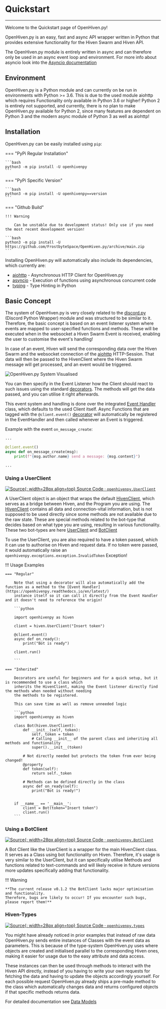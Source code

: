 # Quickstart

---

Welcome to the Quickstart page of OpenHiven.py!

OpenHiven.py is an easy, fast and async API wrapper written in Python
that provides extensive functionality for the Hiven Swarm and Hiven API.

The OpenHiven.py module is entirely written in async and can therefore only be used in an
async event loop and environment. For more info about asyncio look into the [Asyncio documentation](https://docs.python.org/3/library/asyncio.html)

## Environment

OpenHiven.py is a Python module and can currently on be run in environments with Python >= 3.6. This is due to the used
module aiohttp which requires Functionality only available in Python 3.6 or higher! Python 2 is entirely not supported, 
and currently, there is no plan to make OpenHiven.py available for Python 2, since many features are dependent on 
Python 3 and the modern async module of Python 3 as well as aiohttp!

## Installation

OpenHiven.py can be easily installed using `pip`:

=== "PyPi Regular Installation"

    ```bash 
    python3 -m pip install -U openhivenpy
    ```

=== "PyPi Specific Version"

    ```bash 
    python3 -m pip install -U openhivenpy==version
    ```

=== "Github Build"
    
    !!! Warning
    
        Can be unstable due to development status! Only use if you need the most recent development version!

    ```bash
    python3 -m pip install -U https://github.com/FrostbyteSpace/OpenHiven.py/archive/main.zip
    ```

Installing OpenHiven.py will automatically also include its dependencies, which currently are:

* [aiohttp](https://docs.aiohttp.org/en/stable/) - Asynchronous HTTP Client for OpenHiven.py
* [asyncio](https://docs.python.org/3/library/asyncio.html) - Execution of functions using asynchronous concurrent code
* [typing](https://docs.python.org/3/library/typing.html) - Type Hinting in Python

## Basic Concept

The system of OpenHiven.py is very closely related to the [discord.py](https://pypi.org/project/discord.py/) 
(Discord Python Wrapper) module and was structured to be similar to it. Therefore, the basic concept is based on an event 
listener system where events are mapped to user-specified functions and methods. These will be executed when in the 
websocket a Hiven Swarm Event is received, enabling the user to customise the event's handling!

In case of an event, Hiven will send the corresponding data over the Hiven Swarm and the websocket connection of the 
[aiohttp](https://docs.aiohttp.org/en/stable/) HTTP-Session. That data will then be passed to the HivenClient where 
the Hiven Swarm message will get processed, and an event would be triggered.

![OpenHiven.py System Visualised](../assets/images/openhivenpy-system.png)

You can then specify in the Event Listener how the Client should react to such issues using the standard 
[decorators](https://realpython.com/primer-on-python-decorators/). The methods will get the data passed, 
and you can utilise it right afterwards.

This event system and handling is done over the integrated [Event Handler](https://openhivenpy.readthedocs.io/en/latest/)
class, which defaults to the used Client itself. Async Functions that are tagged with the `@client.event()` 
[decorator](https://realpython.com/primer-on-python-decorators/) will automatically be registered in the 
EventHandler and then called whenever an Event is triggered.
    
Example with the event `on_message_create`:

```python
...

@client.event()
async def on_message_create(msg):
    print(f"{msg.author.name} send a message: {msg.content}")

...
```

### Using a UserClient
[![Source](../assets/images/icons/source_icon.png){: width=28px align=top} Source Code · `openhivenpy.UserClient`](https://github.com/FrostbyteSpace/openhiven.py/blob/main/openhivenpy/client/userclient.py)

A UserClient object is an object that wraps the default [HivenClient](https://openhivenpy.readthedocs.io/en/latest/),
which serves as a bridge between Hiven, and the Program you are using. The [HivenClient](https://openhivenpy.readthedocs.io/en/latest/)
contains all data and connection-vital information, but is not supposed to be used directly since some methods
are not available due to the raw state. These are special methods related to the bot-type that decides based on what 
type you are using, resulting in various functionality. These two bot-types are here [UserClient](https://openhivenpy.readthedocs.io/en/latest/) 
and [BotClient](https://openhivenpy.readthedocs.io/en/latest/)

To use the UserClient, you are also required to have a token passed, which it can use to authorise on Hiven and request data.
If no token were passed, it would automatically raise an `openhivenpy.exceptions.exception.InvalidToken` Exception!

!!! Usage Examples

    === "Regular"

        Note that using a decorator will also automatically add the function as a method to the [Event Handler](https://openhivenpy.readthedocs.io/en/latest/)
        instance itself so it can call it directly from the Event Handler and it doesn't need to reference the origin!

        ```python
        
        import openhivenpy as hiven
        
        client = hiven.UserClient("Insert token")
        
        @client.event()
        async def on_ready():
            print("Bot is ready")

        client.run()
        
        ```

    === "Inherited"

        Decorators are useful for beginners and for a quick setup, but it is recommended to use a class which 
        inherits the HivenClient, making the Event listener directly find the methods when needed without needing 
        the methods to be registered.

        This can save time as well as remove unneeded logic

        ```python
        import openhivenpy as hiven
        
        class Bot(hiven.UserClient):
            def __init__(self, token):
                self._token = token
                # Calling __init__ of the parent class and inheriting all methods and functionality
                super().__init__(token)
        
            # Not directly needed but protects the token from ever being changed!
            @property
            def token(self):
                return self._token
        
            # Methods can be defined directly in the class 
            async def on_ready(self):
                print("Bot is ready!")
        
        
        if __name__ == '__main__':
            client = Bot(token="Insert token")
            client.run()
        ```

### Using a BotClient
[![Source](../assets/images/icons/source_icon.png){: width=28px align=top} Source Code · `openhivenpy.BotClient`](https://github.com/FrostbyteSpace/openhiven.py/blob/main/openhivenpy/client/botclient.py)

A Bot Client like the UserClient is a wrapper for the main HivenClient class. It serves as a Class using bot
functionality on Hiven. Therefore, it's usage is very similar to the UserClient, but it can specifically utilise Methods 
and functions related to text-commands and will likely receive in future versions more updates specifically adding that 
functionality.

!!! Warning 

    **The current release v0.1.2 the BotClient lacks major optimisation and functionality. 
    Therefore, bugs are likely to occur! If you encounter such bugs, please report them!**


### Hiven-Types
<!---
# Using an .ico since readthedocs doesn't support emoji generation
-->
[![Source](../assets/images/icons/source_icon.png){: width=28px align=top} Source Code · `openhivenpy.types`](https://github.com/FrostbyteSpace/openhiven.py/blob/main/openhivenpy/types/)

You might have already noticed in prior examples that instead of raw data OpenHiven.py sends entire instances of Classes 
with the event data as parameters. This is because of the type-system OpenHiven.py uses where objects are created and 
initialised parallel to the corresponding Hiven ones, making it easier for usage due to the easy attribute
and data access. 

These instances can then be used through methods to interact with the Hiven API directly, instead of you having to write 
your own requests for fetching the data and having to update the objects accordingly yourself. For each possible request 
OpenHiven.py already ships a pre-made method to the class which automatically changes data and returns configured objects 
if that specific methods returns data.

For detailed documentation see [Data Models](https://openhivenpy.readthedocs.io/en/latest/)
